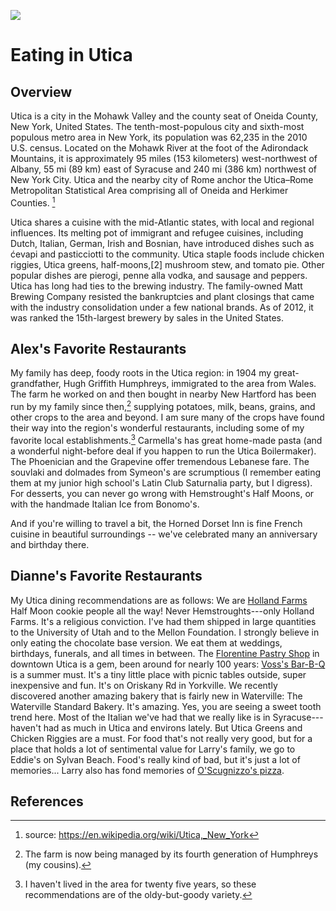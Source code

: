 <a href="https://essays.juncture-digital.org"><img src="https://jstor-labs.github.io/juncture/images/ve-button.png"></a>

<param ve-config 
       title="Utica" 
       author="Alex and Dianne" 
       layout="vtl" banner="https://alexbrymer.github.io/juncture-site/images/Utica_WV_banner.jpeg">

<param ve-entity eid="Q2495519" title="Utica">
<param ve-entity eid="Q9049730" title="New Hartford">
<param ve-entity eid="Q6586" title="Rome">
<param eid="Q4938349" title="Boilermaker" aliases="Utica Boilermaker">
<param eid="Q6788388" title="Matt Brewing Company">

# Eating in Utica

<param ve-map center="Q2495519" zoom="8">

## Overview

Utica is a city in the Mohawk Valley and the county seat of Oneida County, New York, United States. The tenth-most-populous city and sixth-most populous metro area in New York, its population was 62,235 in the 2010 U.S. census. Located on the Mohawk River at the foot of the Adirondack Mountains, it is approximately 95 miles (153 kilometers) west-northwest of Albany, 55 mi (89 km) east of Syracuse and 240 mi (386 km) northwest of New York City. Utica and the nearby city of Rome anchor the Utica–Rome Metropolitan Statistical Area comprising all of Oneida and Herkimer Counties. [^1]
<param ve-map primary center="Q2495519" zoom="11" prefer-geojson>
<param ve-image iiif region="1,1,521,463" url="https://upload.wikimedia.org/wikipedia/commons/c/c0/Utica_97_002.jpg">

Utica shares a cuisine with the mid-Atlantic states, with local and regional influences. Its melting pot of immigrant and refugee cuisines, including Dutch, Italian, German, Irish and Bosnian, have introduced dishes such as ćevapi and pasticciotti to the community. Utica staple foods include chicken riggies, Utica greens, half-moons,[2] mushroom stew, and tomato pie. Other popular dishes are pierogi, penne alla vodka, and sausage and peppers. Utica has long had ties to the brewing industry. The family-owned Matt Brewing Company resisted the bankruptcies and plant closings that came with the industry consolidation under a few national brands. As of 2012, it was ranked the 15th-largest brewery by sales in the United States.
<param ve-image
       fit="contain"
       url="https://www.syracuse.com/resizer/tINgX5QXGBAQWCbtbrmheNep3FE=/700x0/smart/advancelocal-adapter-image-uploads.s3.amazonaws.com/expo.advance.net/img/c9b2ccbadd/width2048/e5d_hemstroughtsbakeriesutica3.jpeg"
       description='Yum.'>

## Alex's Favorite Restaurants

My family has deep, foody roots in the Utica region: in 1904 my great-grandfather, Hugh Griffith Humphreys, immigrated to the area from Wales.  The farm he worked on and then bought in nearby New Hartford has been run by my family since then,[^3] supplying potatoes, milk, beans, grains, and other crops to the area and beyond.  I am sure many of the crops have found their way into the region's wonderful restaurants, including some of my favorite local establishments.[^4]  Carmella's has great home-made pasta (and a wonderful night-before deal if you happen to run the Utica Boilermaker).  The Phoenician and the Grapevine offer tremendous Lebanese fare.  The souvlaki and dolmades from Symeon's are scrumptious (I remember eating them at my junior high school's Latin Club Saturnalia party, but I digress).  For desserts, you can never go wrong with Hemstrought's Half Moons, or with the handmade Italian Ice from Bonomo's.
<param ve-map show-labels center="Q2030937" zoom="12">
<param ve-map-layer geojson url="utica-restaurants.json">

And if you're willing to travel a bit, the Horned Dorset Inn is fine French cuisine in beautiful surroundings -- we've celebrated many an anniversary and birthday there.
<param ve-map show-labels center="Q6526148" zoom="16">
<param ve-map-layer geojson url="utica-restaurants2.json">

## Dianne's Favorite Restaurants
My Utica dining recommendations are as follows:  We are <a href="https://hollandfarms.com/">Holland Farms</a> Half Moon cookie people all the way! Never Hemstroughts---only Holland Farms. It's a religious conviction. I've had them shipped in large quantities to the University of Utah and to the Mellon Foundation. I strongly believe in only eating the chocolate base version. We eat them at weddings, birthdays, funerals, and all times in between. The <a href="https://www.florentinepastry.com/">Florentine Pastry Shop</a> in downtown Utica is a gem, been around for nearly 100 years:   <a href="https://www.yelp.com/biz/voss-bar-b-q-yorkville">Voss's Bar-B-Q</a> is a summer must. It's a tiny little place with picnic tables outside, super inexpensive and fun. It's on Oriskany Rd in Yorkville.  We recently discovered another amazing bakery that is fairly new in Waterville: The Waterville Standard Bakery. It's amazing. Yes, you are seeing a sweet tooth trend here. Most of the Italian we've had that we really like is in Syracuse---haven't had as much in Utica and environs lately. But Utica Greens and Chicken Riggies are a must. For food that's not really very good, but for a place that holds a lot of sentimental value for Larry's family, we go to Eddie's on Sylvan Beach. Food's really kind of bad, but it's just a lot of memories...  Larry also has fond memories of <a href="https://uticapizza.com/">O'Scugnizzo's pizza</a>.
<param ve-map center="Q3708314" zoom="10">
<param ve-map-layer geojson url="utica-restaurants3.json">

## References

[^1]:  source: https://en.wikipedia.org/wiki/Utica,_New_York
[^2]: Half moon cookies are not to be confused with the far-inferior black-and-white cookies <a href="https://www.youtube.com/watch?v=dR9wi3q6d8o">about which Seinfeld rhapsodized</a>.
[^3]: The farm is now being managed by its fourth generation of Humphreys (my cousins).
[^4]: I haven't lived in the area for twenty five years, so these recommendations are of the oldy-but-goody variety.
